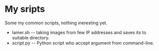 # My sripts

Some my common scripts, nothing ineresting yet.

* lamer.sh -- taking images from few IP addresses and saves its to suitable directory.
* script.py -- Python script who accept argument from command-line.
